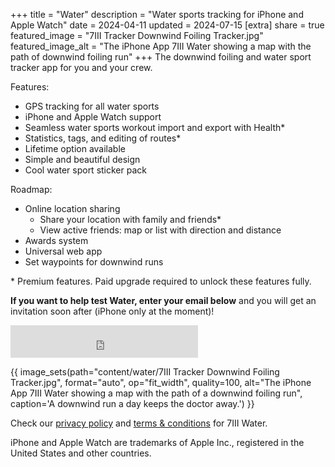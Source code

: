 +++
title = "Water"
description = "Water sports tracking for iPhone and Apple Watch"
date = 2024-04-11
updated = 2024-07-15
[extra]
share = true
featured_image = "7III Tracker Downwind Foiling Tracker.jpg"
featured_image_alt = "The iPhone App 7III Water showing a map with the path of downwind foiling run"
+++
The downwind foiling and water sport tracker app for you and your crew.

<div>Features:
<ul>
<li>GPS tracking for all water sports</li>
<li>iPhone and Apple Watch support</li>
<li>Seamless water sports workout import and export with Health*</li>
<li>Statistics, tags, and editing of routes*</li>
<li>Lifetime option available</li>
<li>Simple and beautiful design</li>
<li>Cool water sport sticker pack</li>
</ul>
</div>

<div>Roadmap:
<ul>
<li>Online location sharing
<ul>
<li>Share your location with family and friends*</li>
<li>View active friends: map or list with direction and distance</li>
</ul>
</li>
<li>Awards system</li>
<li>Universal web app</li>
<li>Set waypoints for downwind runs</li>
</ul>
</div>
<div class="footnote-definition">
<p>* Premium features. Paid upgrade required to unlock these features fully.</p>
</div>

**If you want to help test Water, enter your email below** and you will get an invitation soon after (iPhone only at the moment)!

<iframe src="https://embeds.beehiiv.com/027d2f73-51e7-4d95-8776-d32e01222bfc?slim=true" data-test-id="beehiiv-embed" height="52" frameborder="0" scrolling="no" style="margin: 0; border-radius: 0px !important; background-color: transparent;"></iframe>


{{ image_sets(path="content/water/7III Tracker Downwind Foiling Tracker.jpg", format="auto", op="fit_width", quality=100, alt="The iPhone App 7III Water showing a map with the path of a downwind foiling run", caption='A downwind run a day keeps the doctor away.') }}

Check our [privacy policy](/water/privacy-policy) and [terms & conditions](/water/terms-and-conditions) for 7III Water.

<div class="footnote-definition"><p>iPhone and Apple Watch are trademarks of Apple Inc., registered in the United States and other countries.</p>
</div>